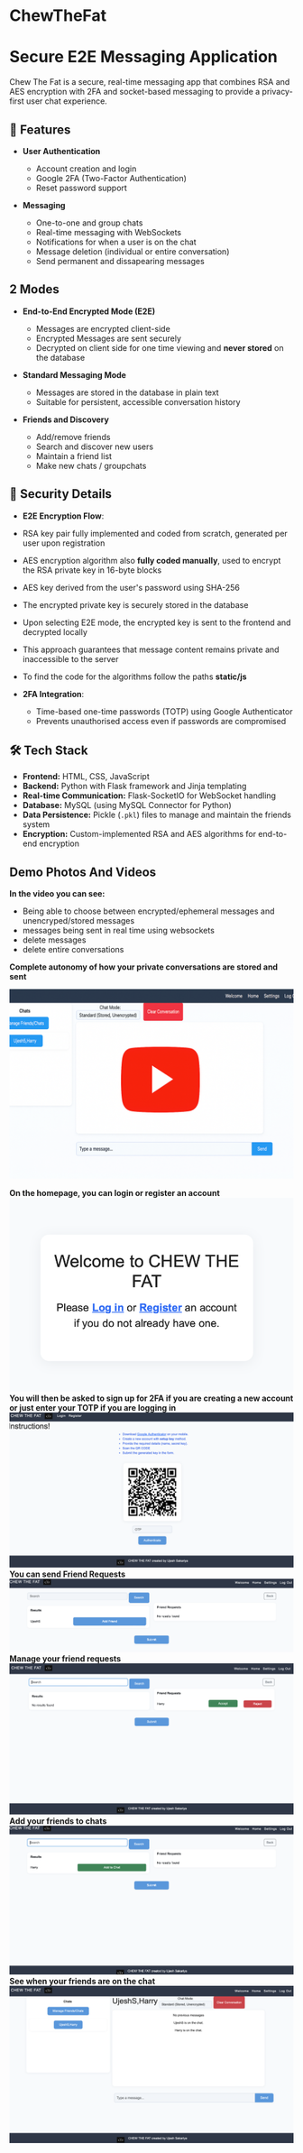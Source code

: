 # ChewTheFat

# Secure E2E Messaging Application

Chew The Fat is a secure, real-time messaging app that combines RSA and AES encryption with 2FA and socket-based messaging to provide a privacy-first user chat experience.

## 🚀 Features

- **User Authentication**
  - Account creation and login
  - Google 2FA (Two-Factor Authentication)
  - Reset password support

- **Messaging**
  - One-to-one and group chats
  - Real-time messaging with WebSockets
  - Notifications for when a user is on the chat
  - Message deletion (individual or entire conversation)
  - Send permanent and dissapearing messages

## 2 Modes

- **End-to-End Encrypted Mode (E2E)**
  - Messages are encrypted client-side
  - Encrypted Messages are sent securely
  - Decrypted on client side for one time viewing and **never stored** on the database

- **Standard Messaging Mode**
  - Messages are stored in the database in plain text
  - Suitable for persistent, accessible conversation history

- **Friends and Discovery**
  - Add/remove friends
  - Search and discover new users
  - Maintain a friend list
  - Make new chats / groupchats

## 🔐 Security Details
 
  - **E2E Encryption Flow**:
  - RSA key pair fully implemented and coded from scratch, generated per user upon registration
  - AES encryption algorithm also **fully coded manually**, used to encrypt the RSA private key in 16-byte blocks
  - AES key derived from the user's password using SHA-256
  - The encrypted private key is securely stored in the database
  - Upon selecting E2E mode, the encrypted key is sent to the frontend and decrypted locally
  - This approach guarantees that message content remains private and inaccessible to the server
  - To find the code for the algorithms follow the paths **static/js**


- **2FA Integration**:
  - Time-based one-time passwords (TOTP) using Google Authenticator
  - Prevents unauthorised access even if passwords are compromised

## 🛠️ Tech Stack

- **Frontend:** HTML, CSS, JavaScript  
- **Backend:** Python with Flask framework and Jinja templating  
- **Real-time Communication:** Flask-SocketIO for WebSocket handling  
- **Database:** MySQL (using MySQL Connector for Python)  
- **Data Persistence:** Pickle (`.pkl`) files to manage and maintain the friends system  
- **Encryption:** Custom-implemented RSA and AES algorithms for end-to-end encryption  

## Demo Photos And Videos
**In the video you can see:**
- Being able to choose between encrypted/ephemeral messages and unencryped/stored messages
- messages being sent in real time using websockets
- delete messages
- delete entire conversations

**Complete autonomy of how your private conversations are stored and sent**

[![Watch the demo](walkthrough/Play.png)](https://youtu.be/nGxOCfCqj9k)


**On the homepage, you can login or register an account**
![Alt Text](walkthrough/intro.png)
**You will then be asked to sign up for 2FA if you are creating a new account or just enter your TOTP if you are logging in**
![Alt Text](walkthrough/2FA.png)
**You can send Friend Requests**
![Alt Text](walkthrough/FindFriends.png)
**Manage your friend requests**
![Alt Text](walkthrough/ViewFriendReq.png)
**Add your friends to chats**
![Alt Text](walkthrough/AddtoChat.png)
**See when your friends are on the chat**
![Alt Text](walkthrough/MessagingScreen.png)
